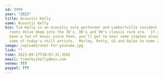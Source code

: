 ```yaml
---
id: 3999
year: "2023"
title: Acoustic Kelly
name: Acoustic Kelly
bio: Tim Kelly is an acoustic solo performer and Lambertville resident whose
  roots delve deep into the 70's, 80's and 90's classic rock era.  If you've
  been a fan of music since then, you'll get to hear some staples along with
  some of today's chill artists.  Marley, Petty, U2 and Dylan to name a few.
image: /uploads/shot-for-youtube.jpg
link: ""
time: 2021-09-27T18:07:31.350Z
email: timothyjkelly@msn.com
venmo: ???
paypal: ???
---
```

